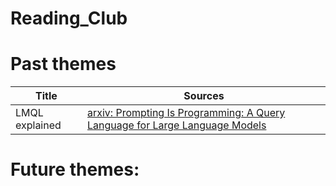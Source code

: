 # Reading_Club


# Past themes
| Title | Sources |
|----------------|--------|
|LMQL explained | [arxiv: Prompting Is Programming: A Query Language for Large Language Models](https://arxiv.org/abs/2212.06094) |


# Future themes:
 